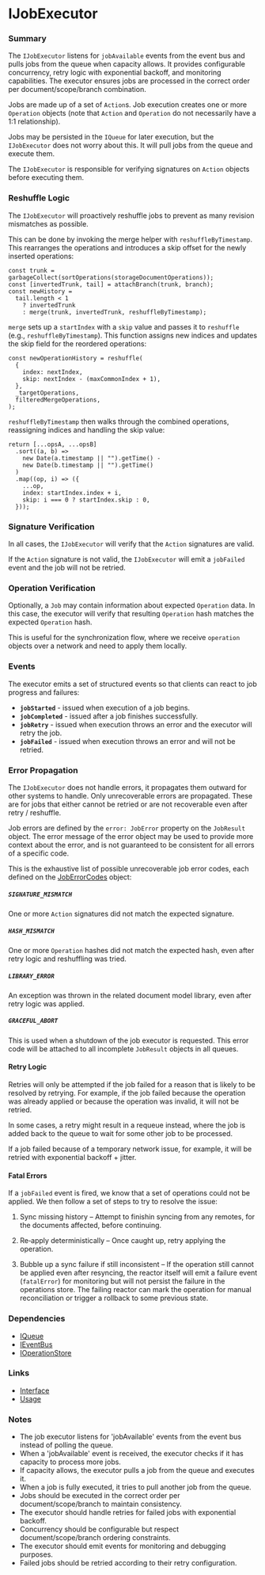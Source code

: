 # IJobExecutor

### Summary

The `IJobExecutor` listens for `jobAvailable` events from the event bus and pulls jobs from the queue when capacity allows. It provides configurable concurrency, retry logic with exponential backoff, and monitoring capabilities. The executor ensures jobs are processed in the correct order per document/scope/branch combination.

Jobs are made up of a set of `Action`s. Job execution creates one or more `Operation` objects (note that `Action` and `Operation` do not necessarily have a 1:1 relationship).

Jobs may be persisted in the `IQueue` for later execution, but the `IJobExecutor` does not worry about this. It will pull jobs from the queue and execute them.

The `IJobExecutor` is responsible for verifying signatures on `Action` objects before executing them.

### Reshuffle Logic

The `IJobExecutor` will proactively reshuffle jobs to prevent as many revision mismatches as possible.

This can be done by invoking the merge helper with `reshuffleByTimestamp`. This rearranges the operations and introduces a skip offset for the newly inserted operations:

```tsx
const trunk = garbageCollect(sortOperations(storageDocumentOperations));
const [invertedTrunk, tail] = attachBranch(trunk, branch);
const newHistory =
  tail.length < 1
    ? invertedTrunk
    : merge(trunk, invertedTrunk, reshuffleByTimestamp);
```

`merge` sets up a `startIndex` with a `skip` value and passes it to `reshuffle` (e.g., `reshuffleByTimestamp`). This function assigns new indices and updates the skip field for the reordered operations:

```tsx
const newOperationHistory = reshuffle(
  {
    index: nextIndex,
    skip: nextIndex - (maxCommonIndex + 1),
  },
  _targetOperations,
  filteredMergeOperations,
);
```

`reshuffleByTimestamp` then walks through the combined operations, reassigning indices and handling the skip value:

```tsx
return [...opsA, ...opsB]
  .sort((a, b) =>
    new Date(a.timestamp || "").getTime() -
    new Date(b.timestamp || "").getTime()
  )
  .map((op, i) => ({
    ...op,
    index: startIndex.index + i,
    skip: i === 0 ? startIndex.skip : 0,
  }));
```

### Signature Verification

In all cases, the `IJobExecutor` will verify that the `Action` signatures are valid.

If the `Action` signature is not valid, the `IJobExecutor` will emit a `jobFailed` event and the job will not be retried.

### Operation Verification 

Optionally, a `Job` may contain information about expected `Operation` data. In this case, the executor will verify that resulting `Operation` hash matches the expected `Operation` hash.

This is useful for the synchronization flow, where we receive `operation` objects over a network and need to apply them locally.

### Events

The executor emits a set of structured events so that clients can react to job progress and failures:

- **`jobStarted`** - issued when execution of a job begins.
- **`jobCompleted`** - issued after a job finishes successfully.
- **`jobRetry`** - issued when execution throws an error and the executor will retry the job.
- **`jobFailed`** - issued when execution throws an error and will not be retried.

### Error Propagation

The `IJobExecutor` does not handle errors, it propagates them outward for other systems to handle. Only unrecoverable errors are propagated. These are for jobs that either cannot be retried or are not recoverable even after retry / reshuffle.

Job errors are defined by the `error: JobError` property on the `JobResult` object. The error message of the error object may be used to provide more context about the error, and is not guaranteed to be consistent for all errors of a specific code.

This is the exhaustive list of possible unrecoverable job error codes, each defined on the [JobErrorCodes](interface.md) object:

##### `SIGNATURE_MISMATCH`

One or more `Action` signatures did not match the expected signature.

##### `HASH_MISMATCH`

One or more `Operation` hashes did not match the expected hash, even after retry logic and reshuffling was tried.

##### `LIBRARY_ERROR`

An exception was thrown in the related document model library, even after retry logic was applied.

##### `GRACEFUL_ABORT`

This is used when a shutdown of the job executor is requested. This error code will be attached to all incomplete `JobResult` objects in all queues.

#### Retry Logic

Retries will only be attempted if the job failed for a reason that is likely to be resolved by retrying. For example, if the job failed because the operation was already applied or because the operation was invalid, it will not be retried.

In some cases, a retry might result in a requeue instead, where the job is added back to the queue to wait for some other job to be processed.

If a job failed because of a temporary network issue, for example, it will be retried with exponential backoff + jitter.

#### Fatal Errors

If a `jobFailed` event is fired, we know that a set of operations could not be applied. We then follow a set of steps to try to resolve the issue:

1. Sync missing history – Attempt to finishin syncing from any remotes, for the documents affected, before continuing.

2. Re‑apply deterministically – Once caught up, retry applying the operation.

3. Bubble up a sync failure if still inconsistent – If the operation still cannot be applied even after resyncing, the reactor itself will emit a failure event (`fatalError`) for monitoring but will not persist the failure in the operations store. The failing reactor can mark the operation for manual reconciliation or trigger a rollback to some previous state.

### Dependencies

- [IQueue](../Queue/index.md)
- [IEventBus](../Events/index.md)
- [IOperationStore](../Reactor/Interfaces/IOperationStore.md)

### Links

- [Interface](interface.md)
- [Usage](usage.md)

### Notes

- The job executor listens for 'jobAvailable' events from the event bus instead of polling the queue.
- When a 'jobAvailable' event is received, the executor checks if it has capacity to process more jobs.
- If capacity allows, the executor pulls a job from the queue and executes it.
- When a job is fully executed, it tries to pull another job from the queue.
- Jobs should be executed in the correct order per document/scope/branch to maintain consistency.
- The executor should handle retries for failed jobs with exponential backoff.
- Concurrency should be configurable but respect document/scope/branch ordering constraints.
- The executor should emit events for monitoring and debugging purposes.
- Failed jobs should be retried according to their retry configuration.
